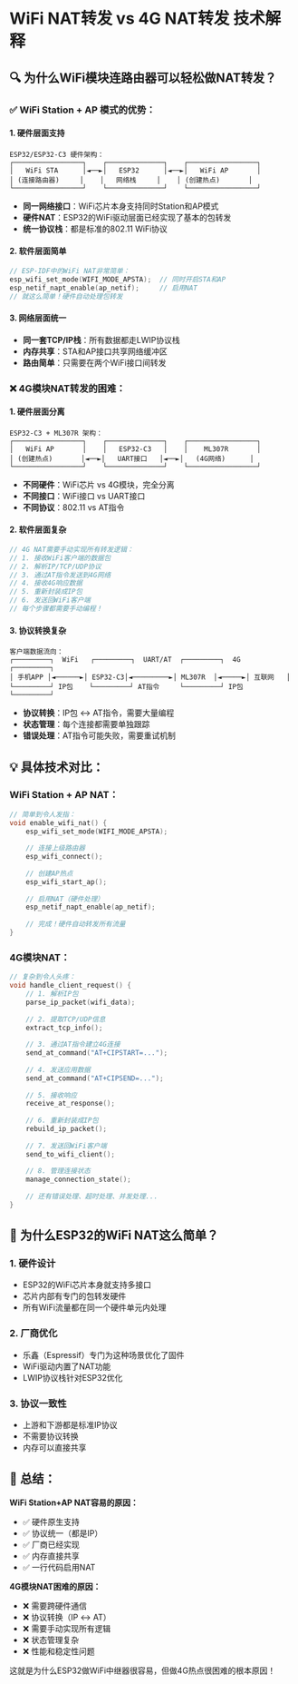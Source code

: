 # WiFi NAT转发 vs 4G NAT转发 技术解释

## 🔍 为什么WiFi模块连路由器可以轻松做NAT转发？

### ✅ WiFi Station + AP 模式的优势：

#### 1. **硬件层面支持**
```
ESP32/ESP32-C3 硬件架构：
┌─────────────────┐    ┌──────────────┐    ┌─────────────────┐
│   WiFi STA      │◄──►│   ESP32      │◄──►│   WiFi AP       │
│ (连接路由器)     │    │   网络栈     │    │ (创建热点)       │
└─────────────────┘    └──────────────┘    └─────────────────┘
```

- **同一网络接口**：WiFi芯片本身支持同时Station和AP模式
- **硬件NAT**：ESP32的WiFi驱动层面已经实现了基本的包转发
- **统一协议栈**：都是标准的802.11 WiFi协议

#### 2. **软件层面简单**
```c
// ESP-IDF中的WiFi NAT非常简单：
esp_wifi_set_mode(WIFI_MODE_APSTA);  // 同时开启STA和AP
esp_netif_napt_enable(ap_netif);     // 启用NAT
// 就这么简单！硬件自动处理包转发
```

#### 3. **网络层面统一**
- **同一套TCP/IP栈**：所有数据都走LWIP协议栈
- **内存共享**：STA和AP接口共享网络缓冲区
- **路由简单**：只需要在两个WiFi接口间转发

### ❌ 4G模块NAT转发的困难：

#### 1. **硬件层面分离**
```
ESP32-C3 + ML307R 架构：
┌─────────────────┐    ┌──────────────┐    ┌─────────────────┐
│   WiFi AP       │    │   ESP32-C3   │    │    ML307R       │
│ (创建热点)       │◄──►│   UART接口   │◄──►│   (4G网络)      │
└─────────────────┘    └──────────────┘    └─────────────────┘
```

- **不同硬件**：WiFi芯片 vs 4G模块，完全分离
- **不同接口**：WiFi接口 vs UART接口
- **不同协议**：802.11 vs AT指令

#### 2. **软件层面复杂**
```c
// 4G NAT需要手动实现所有转发逻辑：
// 1. 接收WiFi客户端的数据包
// 2. 解析IP/TCP/UDP协议
// 3. 通过AT指令发送到4G网络
// 4. 接收4G响应数据
// 5. 重新封装成IP包
// 6. 发送回WiFi客户端
// 每个步骤都需要手动编程！
```

#### 3. **协议转换复杂**
```
客户端数据流向：
┌─────────┐  WiFi   ┌─────────┐  UART/AT  ┌─────────┐  4G   ┌─────────┐
│ 手机APP │◄──────►│ ESP32-C3│◄─────────►│ ML307R  │◄─────►│ 互联网   │
└─────────┘ IP包    └─────────┘ AT指令     └─────────┘ IP包  └─────────┘
```

- **协议转换**：IP包 ↔ AT指令，需要大量编程
- **状态管理**：每个连接都需要单独跟踪
- **错误处理**：AT指令可能失败，需要重试机制

## 💡 具体技术对比：

### WiFi Station + AP NAT：
```c
// 简单到令人发指：
void enable_wifi_nat() {
    esp_wifi_set_mode(WIFI_MODE_APSTA);
    
    // 连接上级路由器
    esp_wifi_connect();
    
    // 创建AP热点
    esp_wifi_start_ap();
    
    // 启用NAT（硬件处理）
    esp_netif_napt_enable(ap_netif);
    
    // 完成！硬件自动转发所有流量
}
```

### 4G模块NAT：
```c
// 复杂到令人头疼：
void handle_client_request() {
    // 1. 解析IP包
    parse_ip_packet(wifi_data);
    
    // 2. 提取TCP/UDP信息
    extract_tcp_info();
    
    // 3. 通过AT指令建立4G连接
    send_at_command("AT+CIPSTART=...");
    
    // 4. 发送应用数据
    send_at_command("AT+CIPSEND=...");
    
    // 5. 接收响应
    receive_at_response();
    
    // 6. 重新封装成IP包
    rebuild_ip_packet();
    
    // 7. 发送回WiFi客户端
    send_to_wifi_client();
    
    // 8. 管理连接状态
    manage_connection_state();
    
    // 还有错误处理、超时处理、并发处理...
}
```

## 🎯 为什么ESP32的WiFi NAT这么简单？

### 1. **硬件设计**
- ESP32的WiFi芯片本身就支持多接口
- 芯片内部有专门的包转发硬件
- 所有WiFi流量都在同一个硬件单元内处理

### 2. **厂商优化**
- 乐鑫（Espressif）专门为这种场景优化了固件
- WiFi驱动内置了NAT功能
- LWIP协议栈针对ESP32优化

### 3. **协议一致性**
- 上游和下游都是标准IP协议
- 不需要协议转换
- 内存可以直接共享

## 📝 总结：

**WiFi Station+AP NAT容易的原因：**
- ✅ 硬件原生支持
- ✅ 协议统一（都是IP）
- ✅ 厂商已经实现
- ✅ 内存直接共享
- ✅ 一行代码启用NAT

**4G模块NAT困难的原因：**
- ❌ 需要跨硬件通信
- ❌ 协议转换（IP ↔ AT）
- ❌ 需要手动实现所有逻辑
- ❌ 状态管理复杂
- ❌ 性能和稳定性问题

这就是为什么ESP32做WiFi中继器很容易，但做4G热点很困难的根本原因！
